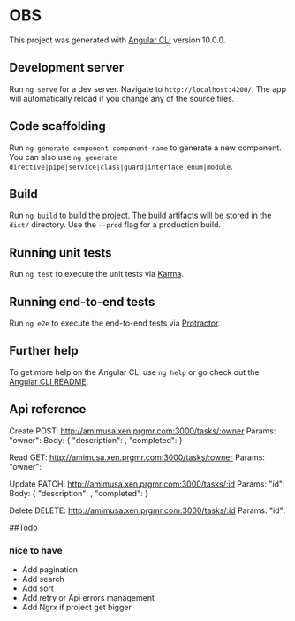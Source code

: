 # OBS

This project was generated with [Angular CLI](https://github.com/angular/angular-cli) version 10.0.0.

## Development server

Run `ng serve` for a dev server. Navigate to `http://localhost:4200/`. The app will automatically reload if you change any of the source files.

## Code scaffolding

Run `ng generate component component-name` to generate a new component. You can also use `ng generate directive|pipe|service|class|guard|interface|enum|module`.

## Build

Run `ng build` to build the project. The build artifacts will be stored in the `dist/` directory. Use the `--prod` flag for a production build.

## Running unit tests

Run `ng test` to execute the unit tests via [Karma](https://karma-runner.github.io).

## Running end-to-end tests

Run `ng e2e` to execute the end-to-end tests via [Protractor](http://www.protractortest.org/).

## Further help

To get more help on the Angular CLI use `ng help` or go check out the [Angular CLI README](https://github.com/angular/angular-cli/blob/master/README.md).

## Api reference

Create POST: http://amimusa.xen.prgmr.com:3000/tasks/:owner
Params: "owner": <integer>
Body: {
	"description": <string>,
	"completed": <boolean>
}

Read GET:  http://amimusa.xen.prgmr.com:3000/tasks/:owner
Params: "owner": <integer>

Update PATCH:  http://amimusa.xen.prgmr.com:3000/tasks/:id
Params: "id": <string>
Body: {
	"description": <string>,
	"completed": <boolean>
}

Delete DELETE: http://amimusa.xen.prgmr.com:3000/tasks/:id
Params: "id": <string>

##Todo

### nice to have
- Add pagination
- Add search
- Add sort
- Add retry or Api errors management
- Add Ngrx if project get bigger
